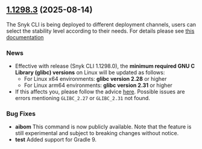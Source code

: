 ## [1.1298.3](https://github.com/snyk/snyk/compare/v1.1298.2...v1.1298.3) (2025-08-14)

The Snyk CLI is being deployed to different deployment channels, users can select the stability level according to their needs. For details please see [this documentation](https://docs.snyk.io/snyk-cli/releases-and-channels-for-the-snyk-cli)

### News

* Effective with release (Snyk CLI 1.1298.0), the **minimum required GNU C Library (glibc) versions** on Linux will be updated as follows:
    * For Linux x64 environments: **glibc version 2.28** or higher
    * For Linux arm64 environments: **glibc version 2.31** or higher
* If this affects you, please follow the advice [here](https://updates.snyk.io/upcoming-changes-to-snyk-cli-glibc-requirements-for-linux-environments-316315). Possible issues are errors mentioning `GLIBC_2.27` or `GLIBC_2.31` not found.

### Bug Fixes

* **aibom** This command is now publicly available. Note that the feature is still experimental and subject to breaking changes without notice.
* **test** Added support for Gradle 9.
